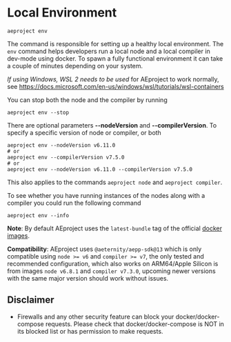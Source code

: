# Local Environment

```text
aeproject env
```

The command is responsible for setting up a healthy local environment. The `env` command helps developers run a local node and a local compiler in dev-mode using docker. To spawn a fully functional environment it can take a couple of minutes depending on your system.

*If using Windows, WSL 2 needs to be used* for AEproject to work normally, see https://docs.microsoft.com/en-us/windows/wsl/tutorials/wsl-containers

You can stop both the node and the compiler by running
```text
aeproject env --stop
```

There are optional parameters **\-\-nodeVersion** and **\-\-compilerVersion**. To specify a specific version of node or compiler, or both
```text
aeproject env --nodeVersion v6.11.0
# or
aeproject env --compilerVersion v7.5.0
# or
aeproject env --nodeVersion v6.11.0 --compilerVersion v7.5.0
```
This also applies to the commands `aeproject node` and `aeproject compiler`.

To see whether you have running instances of the nodes along with a compiler you could run the following command
```text
aeproject env --info
```

**Note**: By default AEproject uses the `latest-bundle` tag of the official [docker images](https://hub.docker.com/r/aeternity/aeternity/tags).

**Compatibility**: AEproject uses `@aeternity/aepp-sdk@13` which is only compatible using `node >= v6` and `compiler >= v7`, the only tested and recommended configuration, which also works on ARM64/Apple Silicon is from images `node v6.8.1` and `compiler v7.3.0`, upcoming newer versions with the same major version should work without issues.

## Disclaimer
- Firewalls and any other security feature can block your docker/docker-compose requests. Please check that docker/docker-compose is NOT in its blocked list or has permission to make requests.

